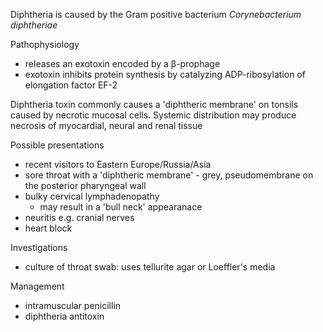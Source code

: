 Diphtheria is caused by the Gram positive bacterium *Corynebacterium diphtheriae*   
  
Pathophysiology  
* releases an exotoxin encoded by a β\-prophage
* exotoxin inhibits protein synthesis by catalyzing ADP\-ribosylation of elongation factor EF\-2

  
Diphtheria toxin commonly causes a 'diphtheric membrane' on tonsils caused by necrotic mucosal cells. Systemic distribution may produce necrosis of myocardial, neural and renal tissue  
  
Possible presentations  
* recent visitors to Eastern Europe/Russia/Asia
* sore throat with a 'diphtheric membrane' \- grey, pseudomembrane on the posterior pharyngeal wall
* bulky cervical lymphadenopathy
	+ may result in a 'bull neck' appearanace
* neuritis e.g. cranial nerves
* heart block

  
Investigations  
* culture of throat swab: uses tellurite agar or Loeffler's media

  
Management  
* intramuscular penicillin
* diphtheria antitoxin
